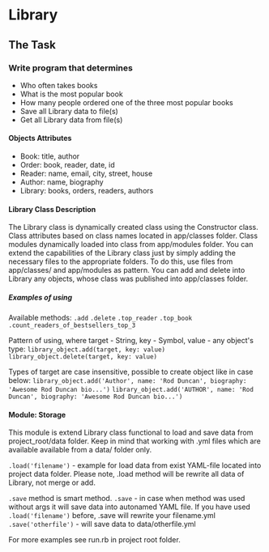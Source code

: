 # Library #

## The Task ##

### Write program that determines ###
* Who often takes books
* What is the most popular book
* How many people ordered one of the three most popular books
* Save all Library data to file(s)
* Get all Library data from file(s)

#### Objects Attributes ####
* Book: title, author
* Order: book, reader, date, id
* Reader: name, email, city, street, house
* Author: name, biography
* Library: books, orders, readers, authors

#### Library Class Description ####
The Library class is dynamically created class using the Constructor class. Class attributes based on class names located in app/classes folder. Class modules dynamically loaded into class from app/modules folder. You can extend the capabilities of the Library class just by simply adding the necessary files to the appropriate folders. To do this, use files from app/classes/ and app/modules as pattern. You can add and delete into Library any objects, whose class was published into app/classes folder.

##### Examples of using #####
Available methods:
```.add```
```.delete```
```.top_reader```
```.top_book```
```.count_readers_of_bestsellers_top_3```

Pattern of using, where target - String, key - Symbol, value - any object's type:
```library_object.add(target, key: value)```
```library_object.delete(target, key: value)```

Types of target are case insensitive, possible to create object like in case below:
```library_object.add('Author', name: 'Rod Duncan', biography: 'Awesome Rod Duncan bio...')```
```library_object.add('AUTHOR', name: 'Rod Duncan', biography: 'Awesome Rod Duncan bio...')```

#### Module: Storage ####
This module is extend Library class functional to load and save data from project_root/data folder. Keep in mind that working with .yml files which are available available from a data/ folder only.

```.load('filename')``` - example for load data from exist YAML-file located into project data folder. Please note, .load method will be rewrite all data of Library, not merge or add.

```.save``` method is smart method.
```.save``` - in case when method was used without args it will save data into autonamed YAML file.
If you have used ```.load('filename')``` before, .save will rewrite your filename.yml
```.save('otherfile')``` - will save data to data/otherfile.yml

For more examples see run.rb in project root folder.